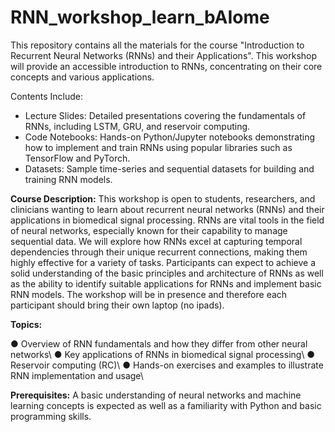 # RNN_workshop_learn_bAIome
This repository contains all the materials for the course "Introduction to Recurrent Neural Networks (RNNs) and their Applications". This workshop will provide an accessible introduction to RNNs, concentrating on their core concepts and various applications.

Contents Include:
* Lecture Slides: Detailed presentations covering the fundamentals of RNNs, including LSTM, GRU, and reservoir computing.
* Code Notebooks: Hands-on Python/Jupyter notebooks demonstrating how to implement and train RNNs using popular libraries such as TensorFlow and PyTorch.
* Datasets: Sample time-series and sequential datasets for building and training RNN models.

**Course Description:** This workshop is open to students, researchers, and clinicians wanting to learn about recurrent neural networks (RNNs) and their applications in biomedical signal processing. RNNs are vital tools in the field of neural networks, especially known for their capability to manage sequential data. We will explore how RNNs excel at capturing temporal dependencies through their unique recurrent connections, making them highly effective for a variety of tasks. Participants can expect to achieve a solid understanding of the basic principles and architecture of RNNs as well as the ability to identify suitable applications for RNNs and implement basic RNN models. The workshop will be in presence and therefore each participant should bring their own laptop (no ipads).

**Topics:**

● Overview of RNN fundamentals and how they differ from other neural networks\\
● Key applications of RNNs in biomedical signal processing\\
● Reservoir computing (RC)\\
● Hands-on exercises and examples to illustrate RNN implementation and usage\\

**Prerequisites:**
A basic understanding of neural networks and machine learning concepts is expected as well as a familiarity with Python and basic programming skills.
